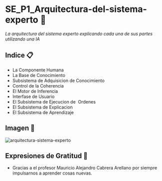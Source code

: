 # SE_P1_Arquitectura-del-sistema-experto 🚀
_La arquitectura del sistema experto explicando cada una de sus partes utilizando una IA_

## Indice 📋
* La Componente Humana
* La Base de Conocimiento
* Subsistema de Adquisicion de Conocimiento
* Control de la Coherencia
* El Motor de Inferencia
* Interfase de Usuario
* El Subsistema de Ejecucion de  Ordenes
* El Subsistema de Explicacion
* El Subsistema de Aprendizaje

## Imagen 📖
![arquitectura-sistema-experto](https://github.com/user-attachments/assets/24ae456b-4974-40e3-8593-bc64dd0d8973)

## Expresiones de Gratitud 🎁
* Gracias a el profesor Mauricio Alejandro Cabrera Arellano por siempre impulsarnos a aprender cosas nuevas.
